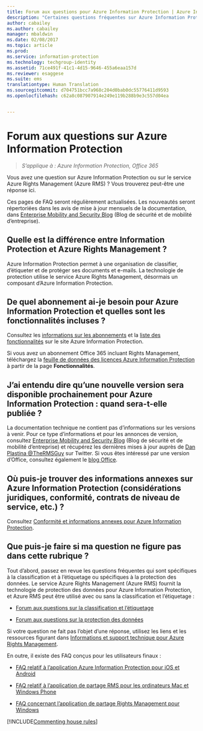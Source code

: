 ```yaml
---
title: Forum aux questions pour Azure Information Protection | Azure Information Protection
description: "Certaines questions fréquentes sur Azure Information Protection et son service de protection des données, Azure Rights Management (Azure RMS)."
author: cabailey
ms.author: cabailey
manager: mbaldwin
ms.date: 02/08/2017
ms.topic: article
ms.prod: 
ms.service: information-protection
ms.technology: techgroup-identity
ms.assetid: 71ce491f-41c1-4d15-9646-455a6eaa157d
ms.reviewer: esaggese
ms.suite: ems
translationtype: Human Translation
ms.sourcegitcommit: d704751bcc7a968c204d0bab0dc55776411d9593
ms.openlocfilehash: c62a8c087907914e249e119b288b9e3c557d04ea


---
```


# <a name="frequently-asked-questions-for-azure-information-protection"></a>Forum aux questions sur Azure Information Protection

>*S’applique à : Azure Information Protection, Office 365*

Vous avez une question sur Azure Information Protection ou sur le service Azure Rights Management (Azure RMS) ? Vous trouverez peut-être une réponse ici.

Ces pages de FAQ seront régulièrement actualisées. Les nouveautés seront répertoriées dans les avis de mise à jour mensuels de la documentation, dans [Enterprise Mobility and Security Blog](https://blogs.technet.microsoft.com/enterprisemobility/?product=azure-information-protection,azure-rights-management-services) (Blog de sécurité et de mobilité d’entreprise).

## <a name="whats-the-difference-between-azure-information-protection-and-azure-rights-management"></a>Quelle est la différence entre Information Protection et Azure Rights Management ?

Azure Information Protection permet à une organisation de classifier, d’étiqueter et de protéger ses documents et e-mails. La technologie de protection utilise le service Azure Rights Management, désormais un composant d’Azure Information Protection.

## <a name="what-subscription-do-i-need-for-azure-information-protection-and-what-features-are-included"></a>De quel abonnement ai-je besoin pour Azure Information Protection et quelles sont les fonctionnalités incluses ?
Consultez les [informations sur les abonnements](https://www.microsoft.com/en-us/cloud-platform/azure-information-protection-pricing) et la [liste des fonctionnalités](https://www.microsoft.com/en-us/cloud-platform/azure-information-protection-features) sur le site Azure Information Protection. 

Si vous avez un abonnement Office 365 incluant Rights Management, téléchargez la [feuille de données des licences Azure Information Protection](http://download.microsoft.com/download/E/C/F/ECF42E71-4EC0-48FF-AA00-577AC14D5B5C/Azure_Information_Protection_licensing_datasheet_EN-US.pdf) à partir de la page **Fonctionnalités**.

## <a name="ive-heard-a-new-release-is-going-to-be-available-soon-for-azure-information-protectionwhen-will-it-be-released"></a>J’ai entendu dire qu’une nouvelle version sera disponible prochainement pour Azure Information Protection : quand sera-t-elle publiée ?

La documentation technique ne contient pas d’informations sur les versions à venir. Pour ce type d’informations et pour les annonces de version, consultez [Enterprise Mobility and Security Blog](https://blogs.technet.microsoft.com/enterprisemobility/?product=azure-information-protection,azure-rights-management-services) (Blog de sécurité et de mobilité d’entreprise) et récupérez les dernières mises à jour auprès de [Dan Plastina @TheRMSGuy](https://twitter.com/TheRMSGuy) sur Twitter. Si vous êtes intéressé par une version d’Office, consultez également le [blog Office](https://blogs.office.com/).

## <a name="where-can-i-find-supporting-information-for-azure-information-protectionsuch-as-legal-compliance-and-slas"></a>Où puis-je trouver des informations annexes sur Azure Information Protection (considérations juridiques, conformité, contrats de niveau de service, etc.) ?

Consultez [Conformité et informations annexes pour Azure Information Protection](../understand-explore/compliance.md).

## <a name="what-do-i-do-if-my-question-isnt-here"></a>Que puis-je faire si ma question ne figure pas dans cette rubrique ?

Tout d’abord, passez en revue les questions fréquentes qui sont spécifiques à la classification et à l’étiquetage ou spécifiques à la protection des données. Le service Azure Rights Management (Azure RMS) fournit la technologie de protection des données pour Azure Information Protection, et Azure RMS peut être utilisé avec ou sans la classification et l’étiquetage : 

- [Forum aux questions sur la classification et l’étiquetage](faqs-infoprotect.md)

- [Forum aux questions sur la protection des données](faqs-rms.md)

Si votre question ne fait pas l’objet d’une réponse, utilisez les liens et les ressources figurant dans [Informations et support technique pour Azure Rights Management](information-support.md).

En outre, il existe des FAQ conçus pour les utilisateurs finaux :

- [FAQ relatif à l’application Azure Information Protection pour iOS et Android](../rms-client/mobile-app-faq.md)

- [FAQ relatif à l’application de partage RMS pour les ordinateurs Mac et Windows Phone](https://technet.microsoft.com/dn451248)

- [FAQ concernant l’application de partage Rights Management pour Windows](https://technet.microsoft.com/dn467883)


[!INCLUDE[Commenting house rules](../includes/houserules.md)]




<!--HONumber=Feb17_HO2-->


